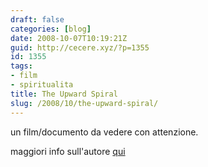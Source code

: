 ```yaml
---
draft: false
categories: [blog]
date: 2008-10-07T10:19:21Z
guid: http://cecere.xyz/?p=1355
id: 1355
tags:
- film
- spiritualita
title: The Upward Spiral
slug: /2008/10/the-upward-spiral/
---
```


un film/documento da vedere con attenzione.

maggiori info sull'autore [qui](http://www.chrysalischarterschool.com/Paul/Paul/HOPE.html)